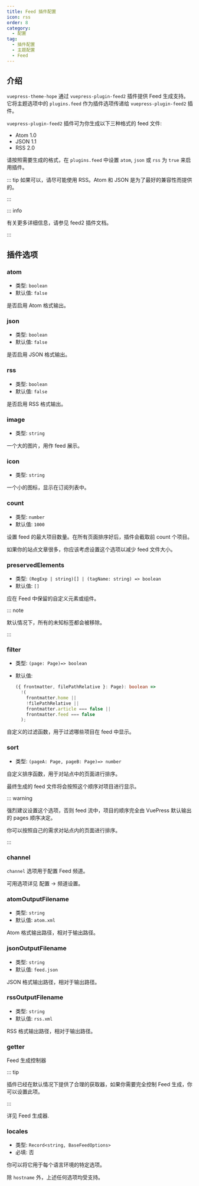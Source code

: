 ```yaml
---
title: Feed 插件配置
icon: rss
order: 8
category:
  - 配置
tag:
  - 插件配置
  - 主题配置
  - Feed
---
```


## 介绍

`vuepress-theme-hope` 通过 `vuepress-plugin-feed2` 插件提供 Feed 生成支持。它将主题选项中的 `plugins.feed` 作为插件选项传递给 `vuepress-plugin-feed2` 插件。

`vuepress-plugin-feed2` 插件可为你生成以下三种格式的 feed 文件:

- Atom 1.0
- JSON 1.1
- RSS 2.0

请按照需要生成的格式，在 `plugins.feed` 中设置 `atom`, `json` 或 `rss` 为 `true` 来启用插件。

::: tip 如果可以，请尽可能使用 RSS。Atom 和 JSON 是为了最好的兼容性而提供的。

:::

::: info

有关更多详细信息，请参见 <ProjectLink name="feed2" path="/zh/config/">feed2 插件文档</ProjectLink>。

:::

## 插件选项

### atom

- 类型: `boolean`
- 默认值: `false`

是否启用 Atom 格式输出。

### json

- 类型: `boolean`
- 默认值: `false`

是否启用 JSON 格式输出。

### rss

- 类型: `boolean`
- 默认值: `false`

是否启用 RSS 格式输出。

### image

- 类型: `string`

一个大的图片，用作 feed 展示。

### icon

- 类型: `string`

一个小的图标，显示在订阅列表中。

### count

- 类型: `number`
- 默认值: `1000`

设置 feed 的最大项目数量。在所有页面排序好后，插件会截取前 count 个项目。

如果你的站点文章很多，你应该考虑设置这个选项以减少 feed 文件大小。

### preservedElements

- 类型: `(RegExp | string)[] | (tagName: string) => boolean`
- 默认值: `[]`

应在 Feed 中保留的自定义元素或组件。

::: note

默认情况下，所有的未知标签都会被移除。

:::

### filter

- 类型: `(page: Page)=> boolean`
- 默认值:

  ```ts
  ({ frontmatter, filePathRelative }: Page): boolean =>
    !(
      frontmatter.home ||
      !filePathRelative ||
      frontmatter.article === false ||
      frontmatter.feed === false
    );
  ```

自定义的过滤函数，用于过滤哪些项目在 feed 中显示。

### sort

- 类型: `(pageA: Page, pageB: Page)=> number`

自定义排序函数，用于对站点中的页面进行排序。

最终生成的 feed 文件将会按照这个顺序对项目进行显示。

::: warning

强烈建议设置这个选项，否则 feed 流中，项目的顺序完全由 VuePress 默认输出的 pages 顺序决定。

你可以按照自己的需求对站点内的页面进行排序。

:::

### channel

`channel` 选项用于配置 Feed 频道。

可用选项详见 <ProjectLink name="feed2" path="/config/channel.html">配置 → 频道设置</ProjectLink>。

### atomOutputFilename

- 类型: `string`
- 默认值: `atom.xml`

Atom 格式输出路径，相对于输出路径。

### jsonOutputFilename

- 类型: `string`
- 默认值: `feed.json`

JSON 格式输出路径，相对于输出路径。

### rssOutputFilename

- 类型: `string`
- 默认值: `rss.xml`

RSS 格式输出路径，相对于输出路径。

### getter

Feed 生成控制器

::: tip

插件已经在默认情况下提供了合理的获取器，如果你需要完全控制 Feed 生成，你可以设置此项。

:::

详见 <ProjectLink name="feed2" path="/zh/config/getter.html">Feed 生成器</ProjectLink>.

### locales

- 类型: `Record<string, BaseFeedOptions>`
- 必填: 否

你可以将它用于每个语言环境的特定选项。

除 `hostname` 外，上述任何选项均受支持。
